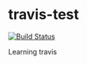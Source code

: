 travis-test
===========

[![Build Status](https://travis-ci.org/twoseat/travis-test.png?branch=master)](https://travis-ci.org/twoseat/travis-test)

Learning travis
